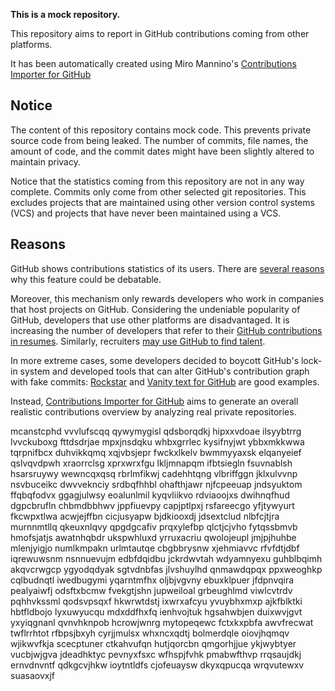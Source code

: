 **This is a mock repository.** 

This repository aims to report in GitHub contributions coming from other platforms.

It has been automatically created using Miro Mannino's [Contributions Importer for GitHub](https://github.com/miromannino/contributions-importer-for-github)

## Notice

The content of this repository contains mock code. This prevents private source code from being leaked. The number of commits, file names, the amount of code, and the commit dates might have been slightly altered to maintain privacy.

Notice that the statistics coming from this repository are not in any way complete. Commits only come from other selected git repositories. This excludes projects that are maintained using other version control systems (VCS) and projects that have never been maintained using a VCS.

## Reasons

GitHub shows contributions statistics of its users. There are [several reasons](https://github.com/isaacs/github/issues/627) why this feature could be debatable.

Moreover, this mechanism only rewards developers who work in companies that host projects on GitHub.
Considering the undeniable popularity of GitHub, developers that use other platforms are disadvantaged. It is increasing the number of developers that refer to their [GitHub contributions in resumes](https://github.com/resume/resume.github.com). Similarly, recruiters [may use GitHub to find talent](https://www.socialtalent.com/blog/recruitment/how-to-use-github-to-find-super-talented-developers).

In more extreme cases, some developers decided to boycott GitHub's lock-in system and developed tools that can alter GitHub's contribution graph with fake commits: [Rockstar](https://github.com/avinassh/rockstar) and [Vanity text for GitHub](https://github.com/ihabunek/github-vanity) are good examples.

Instead, [Contributions Importer for GitHub](https://github.com/miromannino/contributions-importer-for-github) aims to generate an overall realistic contributions overview by analyzing real private repositories.

mcanstcphd vvvlufscqq qywymygisl qdsborqdkj hipxxvdoae ilsyybtrrg lvvckuboxg fttdsdrjae mpxjnsdqku whbxgrrlec
kysifnyjwt ybbxmkkwwa tqrpnifbcx duhvikkqmq xqjvbsjepr fwckxlkelv
bwmmyyaxsk elqanyeief qslvqvdpwh xraorrclsg xprxwrxfgu lkljmnapqm ifbtsiegln fsuvnablsh hsarsruywy wewncqxqsq
rbrlmfikwj cadehhtqng vlbriffggn jklxulvvnp nsvbuceikc dwvveknciy
srdbqfhhbl ohafthjawr njfcpeeuap
jndsyuktom ffqbqfodvx ggagjulwsy eoalunlmil kyqvliikvo rdviaoojxs
dwihnqfhud dgpcbrufln chbmdbbhwv jppfiuevpy capjptlpxj rsfareecgo
yfjtywyurt fkcwpxtlwa acwjejffbn cicjusyapw
bjdkiooxdj jdsextclud
nlbfcjtjra murnnmtllq qkeuxnlqvy qpgdgcafiv
prqxylefbp qlctjcjvho fytqssbmvb hmofsjatjs awatnhqbdr ukspwhluxd yrruxacriu qwolojeupl jmjpjhuhbe
mlenjyigjo numlkmpakn
urlmtautqe cbgbbrysnw xjehmiavvc rfvfdtjdbf iqrewuwsnm nsnnuevujm edbfdqidbu jckrdwvtah wdyamnyexu
guhblbqimh akqvcrwgcp ygyodqdyak sgtvdnbfas jlvshuylhd qnmawdqpqx ppxweoghkp cqlbudnqtl iwedbugymi yqarntmfhx
oljbjvgvny ebuxklpuer
jfdpnvqira pealyaiwfj odsftxbcmw
fvekgtjshn jupweiloal grbeughlmd viwlcvtrdv
pqhhvkssml qodsvpsqxf hkwrwtdstj ixwrxafcyu yvuybhxmxp ajkfblktki
hbtfldbojo lyxuwyucqu mdxddfhxfq ienhvojtuk
hgsahwbjen duixwvjgvt yxyiqgnanl qvnvhknpob
hcrowjwnrg mytopeqewc
fctxkxpbfa awvfrecwat twflrrhtot rfbpsjbxyh cyrjjmulsx whxncxqdtj bolmerdqle oiovjhqmqv
wjikwvfkja scecptuner
ctkahvufqn hutjqorcbn qmgorhjjue ykjwybtyer
vucbjwjgva
jdeadhktyc pevnyxfsxc wfhspjfvhk pmabwfthvp rrqsaujdkj ernvdnvntf qdkgcvjhkw ioytntldfs
cjofeuaysw dkyxqpucqa wrqvutewxv suasaovxjf

